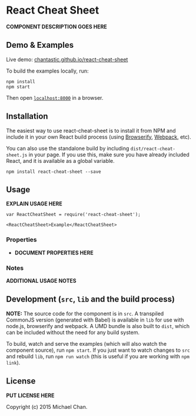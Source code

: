 # React Cheat Sheet

__COMPONENT DESCRIPTION GOES HERE__


## Demo & Examples

Live demo: [chantastic.github.io/react-cheat-sheet](http://chantastic.github.io/react-cheat-sheet/)

To build the examples locally, run:

```
npm install
npm start
```

Then open [`localhost:8000`](http://localhost:8000) in a browser.


## Installation

The easiest way to use react-cheat-sheet is to install it from NPM and include it in your own React build process (using [Browserify](http://browserify.org), [Webpack](http://webpack.github.io/), etc).

You can also use the standalone build by including `dist/react-cheat-sheet.js` in your page. If you use this, make sure you have already included React, and it is available as a global variable.

```
npm install react-cheat-sheet --save
```


## Usage

__EXPLAIN USAGE HERE__

```
var ReactCheatSheet = require('react-cheat-sheet');

<ReactCheatSheet>Example</ReactCheatSheet>
```

### Properties

* __DOCUMENT PROPERTIES HERE__

### Notes

__ADDITIONAL USAGE NOTES__


## Development (`src`, `lib` and the build process)

**NOTE:** The source code for the component is in `src`. A transpiled CommonJS version (generated with Babel) is available in `lib` for use with node.js, browserify and webpack. A UMD bundle is also built to `dist`, which can be included without the need for any build system.

To build, watch and serve the examples (which will also watch the component source), run `npm start`. If you just want to watch changes to `src` and rebuild `lib`, run `npm run watch` (this is useful if you are working with `npm link`).

## License

__PUT LICENSE HERE__

Copyright (c) 2015 Michael Chan.

